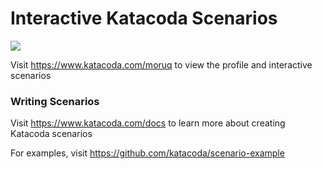 # Interactive Katacoda Scenarios

[![](http://shields.katacoda.com/katacoda/moruq/count.svg)](https://www.katacoda.com/moruq "Get your profile on Katacoda.com")

Visit https://www.katacoda.com/moruq to view the profile and interactive scenarios

### Writing Scenarios
Visit https://www.katacoda.com/docs to learn more about creating Katacoda scenarios

For examples, visit https://github.com/katacoda/scenario-example
